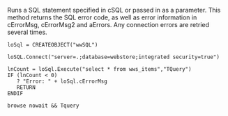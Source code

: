 ﻿Runs a SQL statement specified in cSQL or passed in as a parameter. This method returns the SQL error code, as well as error information in cErrorMsg, cErrorMsg2 and aErrors. Any connection errors are retried several times.```foxproloSql = CREATEOBJECT("wwSQL")loSQL.Connect("server=.;database=webstore;integrated security=true")lnCount = loSql.Execute("select * from wws_items","TQuery") IF (lnCount < 0)   ? "Error: " + loSql.cErrorMsg   RETURNENDIFbrowse nowait && Tquery```